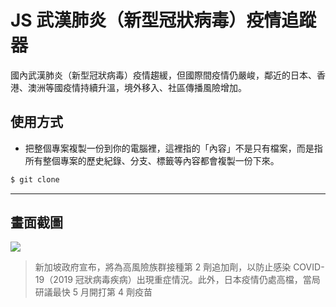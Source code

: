# JS 武漢肺炎（新型冠狀病毒）疫情追蹤器

國內武漢肺炎（新型冠狀病毒）疫情趨緩，但國際間疫情仍嚴峻，鄰近的日本、香港、澳洲等國疫情持續升溫，境外移入、社區傳播風險增加。

## 使用方式
- 把整個專案複製一份到你的電腦裡，這裡指的「內容」不是只有檔案，而是指所有整個專案的歷史紀錄、分支、標籤等內容都會複製一份下來。
```sh
$ git clone
```

----

## 畫面截圖
![](https://i.imgur.com/xnOf11k.png)
> 新加坡政府宣布，將為高風險族群接種第 2 劑追加劑，以防止感染 COVID-19（2019 冠狀病毒疾病）出現重症情況。此外，日本疫情仍處高檔，當局研議最快 5 月開打第 4 劑疫苗